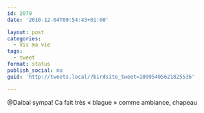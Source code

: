 ```yaml
---
id: 2079
date: '2010-12-04T09:54:43+01:00'

layout: post
categories:
  - Vis ma vie
tags:
  - tweet
format: status
publish_social: no
guid: 'http://tweets.local/?birdsite_tweet=10995405621825536'

---
```


@Daibai sympa! Ca fait très « blague » comme ambiance, chapeau